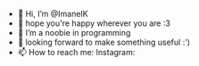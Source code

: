 - 👋 Hi, I’m @ImaneIK
- 👀 hope you're happy wherever you are :3 
- 🌱 I’m a noobie in programming
- 💞️ looking forward to make something useful :')
- 📫 How to reach me: 
     Instagram: <a src= "https://www.instagram.com/c_imane_btw/" alt= Instagram ></a>


